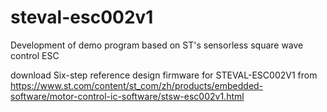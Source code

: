 # steval-esc002v1
Development of demo program based on ST's sensorless square wave control ESC

download Six-step reference design firmware for STEVAL-ESC002V1 from
https://www.st.com/content/st_com/zh/products/embedded-software/motor-control-ic-software/stsw-esc002v1.html
